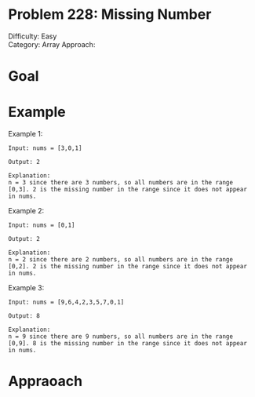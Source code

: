 # Problem 228: Missing Number
Difficulty: Easy  
Category: Array
Approach:

# Goal


# Example
Example 1:

    Input: nums = [3,0,1]

    Output: 2

    Explanation:
    n = 3 since there are 3 numbers, so all numbers are in the range [0,3]. 2 is the missing number in the range since it does not appear in nums.

Example 2:

    Input: nums = [0,1]

    Output: 2

    Explanation:
    n = 2 since there are 2 numbers, so all numbers are in the range [0,2]. 2 is the missing number in the range since it does not appear in nums.

Example 3:

    Input: nums = [9,6,4,2,3,5,7,0,1]

    Output: 8

    Explanation:
    n = 9 since there are 9 numbers, so all numbers are in the range [0,9]. 8 is the missing number in the range since it does not appear in nums.

# Appraoach